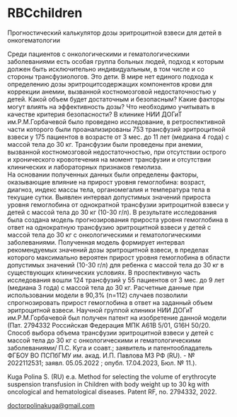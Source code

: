 # RBCchildren
Прогностический калькулятор дозы эритроцитной взвеси для детей в онкогематологии

Среди пациентов с онкологическими и гематологическими заболеваниями есть особая группа больных людей, подход к которым должен быть исключительно индивидуальным, в том числе и со стороны трансфузиологов. Это дети. В мире нет единого подхода к определению дозы эритроцитсодержащих компонентов крови для коррекции анемии, вызванной костномозговой недостаточностью у детей. Какой объем будет достаточным и безопасным? Какие факторы могут влиять на эффективность дозы? Что необходимо учитывать в качестве критерия безопасности?
В клинике НИИ ДОГиТ им.Р.М.Горбачевой было проведено исследование, в ретроспективной части которого были проанализированы 753 трансфузий эритроцитной взвеси у 175 пациентов в возрасте от 3 мес. до 11 лет (медиана 4 года) с массой тела до 30 кг. Трансфузии были проведены при анемии, вызванной костномозговой недостаточностью, при отсутствии острого и хронического кровотечения на момент трансфузии и отсутствии клинических и лабораторных признаков гемолиза.  
На основании полученных данных были определены факторы, оказывающие влияние на прирост уровня гемоглобина: возраст, диагноз, индекс массы тела, органомегалия и температура тела в текущие сутки. Выявлен интервал допустимых значений прироста уровня гемоглобина от однократной трансфузии эритроцитной взвеси у детей с массой тела до 30 кг (10-30 г/л).
	В результате исследования была создана модель прогнозирования прироста уровня гемоглобина в ответ на однократную трансфузию эритроцитной взвеси у детей с массой тела до 30 кг с онкологическими и гематологическими заболеваниями. 
	Полученная модель формирует интервал рекомендуемых значений дозы эритроцитной взвеси, в пределах которого максимально вероятен прирост уровня гемоглобина в области допустимых значений (10-30 г/л) для ребенка с массой тела до 30 кг в существующих клинических условиях. 
	В проспективную часть исследования вошли 124 трансфузий у 55 пациентов от 3 мес. до 9 лет (медиана 3 года) с массой тела до 30 кг. Расчетные данные при использовании модели в 90,3% (n=112) случаев позволили спрогнозировать прирост гемоглобина в ответ на заданный объем эритроцитной взвеси.
	Научной группой клиники НИИ ДОГиТ им.Р.М.Горбачевой был получен патент на изобретение данной модели (Пат. 2794332 Российская Федерация МПК A61B 5/01, G16H 50/20. Способ выбора объема трансфузии эритроцитной взвеси у детей с массой тела до 30 кг с онкологическими и гематологическими заболеваниями/ П.С. Куга и соавт.; заявитель и патентообладатель ФГБОУ ВО ПСПбГМУ им. акад. И.П. Павлова МЗ РФ (RU). - № 2022112531; заявл. 05.05.2022 ; опубл. 17.04.2023, Бюл. № 11.). 


Kuga Polina S. (RU) e.a. Method for selecting the volume of erythrocyte suspension transfusion in Children with body weight up to 30 kg with oncological and hematological diseases. Patent RF, no. 2794332, 2022.

doctorpolinakuga@gmail.com
